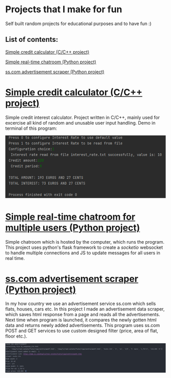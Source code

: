 # Projects that I make for fun

Self built random projects for educational purposes and to have fun :)

## List of contents:

[Simple credit calculator (C/C++ project)](#credit_calculator)

[Simple real-time chatroom (Python project)](#simple_realtime_chatroom)

[ss.com advertisement scraper (Python project)](#sscom_advertisement_scraper)


# [Simple credit calculator (C/C++ project)](https://github.com/DaButter/experimentalProjects/tree/main/SScom_advertisement_scraper) <a name="credit_calculator"></a>
Simple credit interest calculator. Project written in C/C++, mainly used for excercise all kind of random and unusable user input handling.
Demo in terminal of this program:

<img title="a title" alt="Alt text" src="PNG/credit_calculator.png">


# [Simple real-time chatroom for multiple users (Python project)](https://github.com/DaButter/experimentalProjects/tree/main/simple_realtime_chatroom) <a name="simple_realtime_chatroom"></a>
Simple chatroom which is hosted by the computer, which runs the program. This project uses python's flask framework to create a _socketio_ websocket to handle multiple connections and JS to update messages for all users in real time.


# [ss.com advertisement scraper (Python project)](https://github.com/DaButter/experimentalProjects/tree/main/SScom_advertisement_scraper) <a name="sscom_advertisement_scraper"></a>
In my how country we use an advertisement service ss.com which sells flats, houses, cars etc. In this project I made an advertisement data scraper, which saves html response from a page and reads all the advertisements. Next time when program is launched, it compares the newly gotten html data and returns newly added advertisements. This program uses ss.com POST and GET services to use custom designed filter (price, area of flat, floor etc.).

<img title="a title" alt="Alt text" src="PNG/new_adv.png">
